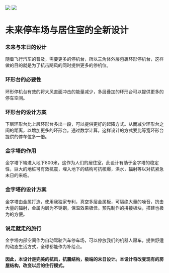 ![](https://yougonglin.github.io/The-official-website-of-Apocalypse-Mountain-Forest-Enterprise/website/atlas/weilaicheng2.png)
![](https://yougonglin.github.io/The-official-website-of-Apocalypse-Mountain-Forest-Enterprise/website/atlas/tingchechang.jpg)
# 未来停车场与居住室的全新设计

### 未来与末日的设计
随着飞行汽车的普及，需要更多的停机台，所以三角体外层包裹环形停机台，这样做的目的就是为了抗击飓风的同时提供更多的停机位。

### 环形台的必要性
环形停机台有效的将大风直面冲击的能量减少，多层叠加的环形台可以提供更多的停车空间。

### 环形台的设计方案
下层环形台比上层环形台多出一段，可以提供更好的起降方式。从而减少环形台之间的距离，以增加更多的环形台。通过数学计算，这样设计的方式要比等宽环形台提供的停车位多一倍。

### 金字塔的作用
金字塔下端进入地下800米，这作为人们的居住室，此设计有助于金字塔的稳定性，巨大的地桩可有效抗震，埋入地下的结构可抗核爆，洪水，辐射等以对抗紧急末日的来临。

### 金字塔的设计方案
金字塔由金属打造，使用我独家专利，真空多层金属板，可隔绝大量的噪音，抗击大量的辐射，金属内层为不锈钢，保温效果极佳。预先制作的拼接板块，搭建也极为的方便。

### 说走就走的旅行
金字塔内部空间作为自动驾驶汽车停车场，可以停放我们的机器人房车，提供舒适的动态生活方式，全球都能作为补给点。

#### 因此，本设计是完美的抗风，抗震结构，极端的末日设计。本设计将改变现有的房屋结构，改变以后的住行模式。